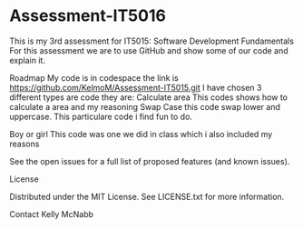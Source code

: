 # Assessment-IT5016
This is my 3rd assessment for IT5015: Software Development Fundamentals
For this assessment we are to use GitHub and show some of our code and explain it.

Roadmap
My code is in codespace the link is https://github.com/KelmoM/Assessment-IT5015.git
I have chosen 3 different types are code they are:
Calculate area
            This codes shows how to calculate a area and my reasoning 
Swap Case
           this code swap lower and uppercase.  This particulare code i find fun to do.  

Boy or girl
            This code was one we did in class which i also included my reasons 


See the open issues for a full list of proposed features (and known issues).

License

Distributed under the MIT License. See LICENSE.txt for more information.

Contact
Kelly McNabb




